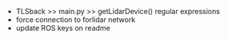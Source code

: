 - TLSback >> main.py >> getLidarDevice() regular expressions
- force connection to forlidar network
- update ROS keys on readme